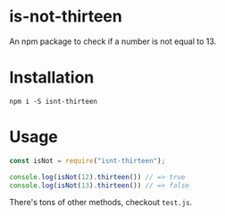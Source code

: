 
# is-not-thirteen

An npm package to check if a number is not equal to 13.

# Installation

```
npm i -S isnt-thirteen
```

# Usage

```javascript
const isNot = require("isnt-thirteen");

console.log(isNot(12).thirteen()) // => true
console.log(isNot(13).thirteen()) // => false
```

There's tons of other methods, checkout `test.js`.
